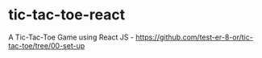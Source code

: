 # tic-tac-toe-react
A Tic-Tac-Toe Game using React JS - https://github.com/test-er-8-or/tic-tac-toe/tree/00-set-up

